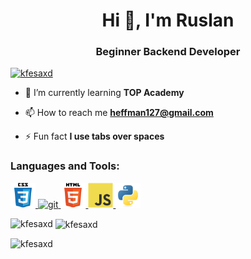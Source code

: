 <h1 align="center">Hi 👋, I'm Ruslan</h1>
<h3 align="center">Beginner Backend Developer</h3>

<p align="left"> <a href="https://github.com/ryo-ma/github-profile-trophy"><img src="https://github-profile-trophy.vercel.app/?username=kfesaxd" alt="kfesaxd" /></a> </p>

- 🌱 I’m currently learning **TOP Academy**

- 📫 How to reach me **heffman127@gmail.com**

- ⚡ Fun fact **I use tabs over spaces**

<h3 align="left">Languages and Tools:</h3>
<p align="left"> <a href="https://www.w3schools.com/css/" target="_blank" rel="noreferrer"> <img src="https://raw.githubusercontent.com/devicons/devicon/master/icons/css3/css3-original-wordmark.svg" alt="css3" width="40" height="40"/> </a> <a href="https://git-scm.com/" target="_blank" rel="noreferrer"> <img src="https://www.vectorlogo.zone/logos/git-scm/git-scm-icon.svg" alt="git" width="40" height="40"/> </a> <a href="https://www.w3.org/html/" target="_blank" rel="noreferrer"> <img src="https://raw.githubusercontent.com/devicons/devicon/master/icons/html5/html5-original-wordmark.svg" alt="html5" width="40" height="40"/> </a> <a href="https://developer.mozilla.org/en-US/docs/Web/JavaScript" target="_blank" rel="noreferrer"> <img src="https://raw.githubusercontent.com/devicons/devicon/master/icons/javascript/javascript-original.svg" alt="javascript" width="40" height="40"/> </a> <a href="https://www.python.org" target="_blank" rel="noreferrer"> <img src="https://raw.githubusercontent.com/devicons/devicon/master/icons/python/python-original.svg" alt="python" width="40" height="40"/> </a> </p>

<p><img align="left" src="https://github-readme-stats.vercel.app/api/top-langs?username=kfesaxd&show_icons=true&locale=en&layout=compact" alt="kfesaxd" /></p>

<p>&nbsp;<img align="center" src="https://github-readme-stats.vercel.app/api?username=kfesaxd&show_icons=true&locale=en" alt="kfesaxd" /></p>

<p align="left"> <img src="https://komarev.com/ghpvc/?username=kfesaxd&label=Profile%20views&color=0e75b6&style=flat" alt="kfesaxd" /> </p>
